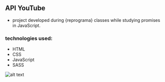 ## API YouTube 

-  project developed during {reprograma} classes while studying promises in JavaScript. 

### technologies used: 

* HTML 
* CSS
* JavaScript 
* SASS 


![alt text](https://github.com/natalyapeixoto/MiniTube/master/img/screenShot.png)
